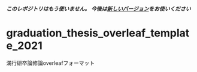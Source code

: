 
***このレポジトリはもう使いません。***
***今後は[新しいバージョン](https://github.com/mitsuyukiLab/grad_thesis_template)をお使いください***

# graduation_thesis_overleaf_template_2021
満行研卒論修論overleafフォーマット
